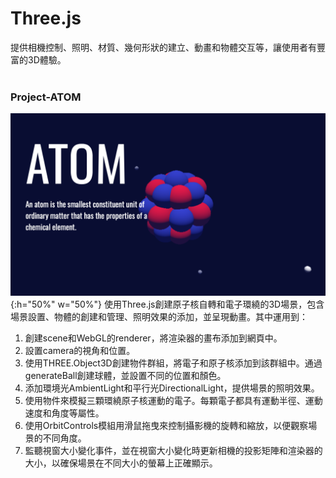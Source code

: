 # Three.js
提供相機控制、照明、材質、幾何形狀的建立、動畫和物體交互等，讓使用者有豐富的3D體驗。
<br>
<br>
### Project-ATOM
![image](https://github.com/Jessica302/JavaScript-learning/blob/main/Three.js/Atom.png){:h="50%" w="50%"}
使用Three.js創建原子核自轉和電子環繞的3D場景，包含場景設置、物體的創建和管理、照明效果的添加，並呈現動畫。其中運用到：
1. 創建scene和WebGL的renderer，將渲染器的畫布添加到網頁中。<br>
2. 設置camera的視角和位置。<br>
3. 使用THREE.Object3D創建物件群組，將電子和原子核添加到該群組中。通過generateBall創建球體，並設置不同的位置和顏色。<br>
4. 添加環境光AmbientLight和平行光DirectionalLight，提供場景的照明效果。<br>
5. 使用物件來模擬三顆環繞原子核運動的電子。每顆電子都具有運動半徑、運動速度和角度等屬性。<br>
6. 使用OrbitControls模組用滑鼠拖曳來控制攝影機的旋轉和縮放，以便觀察場景的不同角度。<br>
7. 監聽視窗大小變化事件，並在視窗大小變化時更新相機的投影矩陣和渲染器的大小，以確保場景在不同大小的螢幕上正確顯示。

